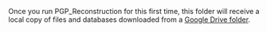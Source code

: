 Once you run PGP_Reconstruction for this first time, this folder will receive a local copy of files and databases downloaded from a [Google Drive folder](https://drive.google.com/drive/u/1/folders/1hkgjXY9DCY49xz1WBiTjinHCgXpBVqWs).
